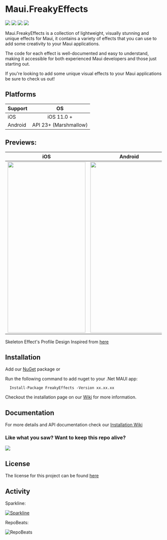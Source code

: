 # Maui.FreakyEffects

<div>
   <a href="https://www.nuget.org/packages/FreakyEffects"><img src="https://img.shields.io/nuget/v/FreakyEffects?color=blue&logo=nuget"></a>
   <a href="https://www.nuget.org/packages/FreakyEffects"><img src="https://img.shields.io/nuget/dt/FreakyEffects.svg"></a>
   <a href="./LICENSE"><img src="https://img.shields.io/github/license/freakyali/maui.freakyeffects"></a>
   <a href="https://www.codefactor.io/repository/github/freakyali/maui.freakyeffects"><img src="https://www.codefactor.io/repository/github/freakyali/maui.freakyeffects/badge"></a>
</div>


Maui.FreakyEffects is a collection of lightweight, visually stunning and unique effects for Maui, it contains a variety of effects that you can use to add some creativity to your Maui applications.

The code for each effect is well-documented and easy to understand, making it accessible for both experienced Maui developers and those just starting out.

If you're looking to add some unique visual effects to your Maui applications be sure to check us out!

## Platforms

| Support       | OS            |
| ------------- |:-------------:|
| iOS             | iOS 11.0 + |
| Android    | API 23+ (Marshmallow) | 

## Previews:

| iOS | Android |
| --- | --- |
| <img src="https://user-images.githubusercontent.com/31090457/225077296-a87ef6ea-7ef4-4ab6-a904-960bcd13654b.gif" width="250" height="550"/>| <img src="https://user-images.githubusercontent.com/31090457/225077308-994f0265-463a-4109-bca1-8abc0cf634c4.gif" width="250" height="550"/> |

Skeleton Effect's Profile Design Inspired from [here](https://www.behance.net/gallery/155366855/Daily-UI-Day-6-User-Profile?tracking_source=search_projects%7Cuser+profile)

## Installation

Add our [NuGet](https://www.nuget.org/packages/FreakyEffects) package or

Run the following command to add nuget to your .Net MAUI app:

      Install-Package FreakyEffects -Version xx.xx.xx

Checkout the installation page on our [Wiki](https://github.com/FreakyAli/Maui.FreakyEffects/wiki) for more information.

## Documentation
 
For more details and API documentation check our [Installation Wiki](https://github.com/FreakyAli/Maui.FreakyEffects/wiki/Installation)

### Like what you saw? Want to keep this repo alive?
[![](https://miro.medium.com/max/600/0*wrBJU05A3BULKcWA.gif)](https://www.buymeacoffee.com/FreakyAli)

## License 

The license for this project can be found [here](https://github.com/FreakyAli/Maui.FreakyEffects/blob/master/LICENSE)

## Activity 

Sparkline: 

[![Sparkline](https://stars.medv.io/FreakyAli/Maui.FreakyEffects.svg)](https://stars.medv.io/FreakyAli/Maui.FreakyEffects)

RepoBeats:

![RepoBeats](https://repobeats.axiom.co/api/embed/d14386d457d5790da527b4b00dfddcd8dad8e2dc.svg "Repobeats analytics image")
